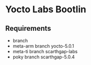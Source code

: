 # Yocto Labs Bootlin
## Requirements
-  branch 
- meta-arm branch yocto-5.0.1
- meta-ti branch scarthgap-labs
- poky branch scarthgap-5.0.4
